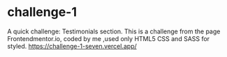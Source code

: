 # challenge-1
A quick challenge: Testimonials section.
This is a challenge from the page Frontendmentor.io, coded by me ,used only HTML5 CSS and SASS for styled.
https://challenge-1-seven.vercel.app/
